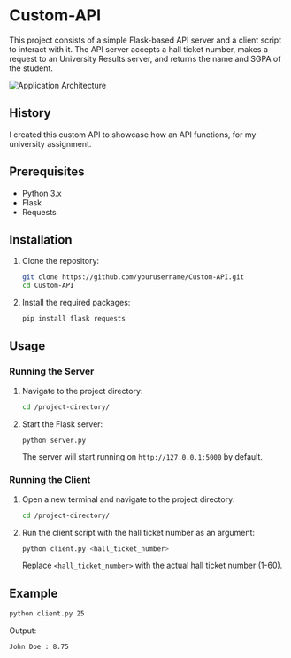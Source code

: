 # Custom-API

This project consists of a simple Flask-based API server and a client script to interact with it. The API server accepts a hall ticket number, makes a request to an University Results server, and returns the name and SGPA of the student.

![Application Architecture](https://github.com/user-attachments/assets/f5d0a03d-1e34-43bb-b42a-0c5b38b2b460)


## History
I created this custom API to showcase how an API functions, for my university assignment.

## Prerequisites

- Python 3.x
- Flask
- Requests

## Installation

1. Clone the repository:
    ```sh
    git clone https://github.com/yourusername/Custom-API.git
    cd Custom-API
    ```

2. Install the required packages:
    ```sh
    pip install flask requests
    ```

## Usage

### Running the Server

1. Navigate to the project directory:
    ```sh
    cd /project-directory/
    ```

2. Start the Flask server:
    ```sh
    python server.py
    ```

   The server will start running on `http://127.0.0.1:5000` by default.

### Running the Client

1. Open a new terminal and navigate to the project directory:
    ```sh
    cd /project-directory/
    ```

2. Run the client script with the hall ticket number as an argument:
    ```sh
    python client.py <hall_ticket_number>
    ```

   Replace `<hall_ticket_number>` with the actual hall ticket number (1-60).

## Example

```sh
python client.py 25
```

Output:
```
John Doe : 8.75
```
